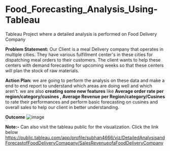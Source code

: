 # Food_Forecasting_Analysis_Using-Tableau
Tableau Project where a detailed analysis is performed on Food Delivery Company

**Problem Statement:**
Our Client is a meal Delivery company that operates in multiple cities. They have various fulfillment center's in these cities for dispatching meal orders to their customers. The client wants to help these centers with demand forecasting for upcoming weeks so that these centers will plan the stock of raw materials.

**Action Plan:**
we are going to perform the analysis on these data and make a end to end report to understand which areas are doing well and which aren't. we are also **creating some new features** like **Average order rate per region/category/cusines , Average Revenue per Region/category/Cusines** to rate their performances and perform basic forecasting on cusines and overall sales to help our client in better understanding.

**Outcome**
![image](https://github.com/subhan-97-ash/Food_Forecasting_Analysis_-Using-Tableau-/assets/132070691/3948660c-f10c-4e25-ba02-8391270824fb)

**Note:-** Can also visit the tableau public for the visualization. Click the link below
https://public.tableau.com/app/profile/subhan4666/viz/DetailedAnalysisandForecastofFoodDeliveryComapany/SalesRevenueofaFoodDeliveryCompany

